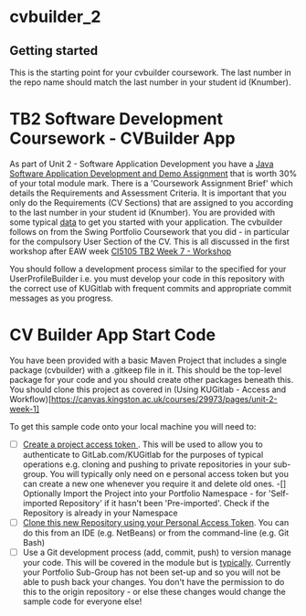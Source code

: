 # cvbuilder_2

## Getting started

This is the starting point for your cvbuilder coursework. The last number in the repo name should match the last number in your student id (Knumber). 

# TB2 Software Development Coursework - CVBuilder App

As part of Unit 2 - Software Application Development you have a [Java Software Application Development and Demo Assignment](https://canvas.kingston.ac.uk/courses/29973/pages/assessment-and-feedback-schedule-2) that is worth 30% of your total module mark.  There is a 'Coursework Assignment Brief' which details the Requirements and Assessment Criteria. It is important that you only do the Requirements (CV Sections) that are assigned to you according to the last number in your student id (Knumber). You are provided with some typical [data](./data/cv_repo_2.csv) to get you started with your application. The cvbuilder follows on from the Swing Portfolio Coursework that you did - in particular for the compulsory User Section of the CV. This is all discussed in the first workshop after EAW week [CI5105 TB2 Week 7 - Workshop](https://canvas.kingston.ac.uk/courses/29973/pages/topic-3-more-advanced-java)
 

You should follow a development process similar to the specified for your UserProfileBuilder i.e. you must develop your code in this repository with the correct use of KUGitlab with frequent commits and appropriate commit messages as you progress.

# CV Builder App Start Code 

You have been provided with a basic Maven Project that includes a single package (cvbuilder) with a .gitkeep file in it. This should be the top-level package for your code and you should create other packages beneath this. You should clone this project as covered in (Using KUGitlab - Access and Workflow)[https://canvas.kingston.ac.uk/courses/29973/pages/unit-2-week-1] 

To get this sample code onto your local machine you will need to:

- [ ]  [Create a project access token ](https://docs.gitlab.com/ee/user/profile/personal_access_tokens.html#personal-access-tokens). This will be used to allow you to authenticate to GitLab.com/KUGitlab for the purposes of typical operations e.g. cloning and pushing to private repositories in your sub-group.  You will typically only need on e personal access token but you can create a new one whenever you require it and delete old ones. 
-[] Optionally Import the Project into your Portfolio Namespace - for 'Self-imported Repository' if it hasn't been 'Pre-imported'. Check if the Repository is already in your Namespace 
- [ ]  [Clone this new Repository using your Personal Access Token](https://docs.gitlab.com/ee/gitlab-basics/start-using-git.html#clone-using-a-token). You can do this from an IDE (e.g. NetBeans) or from the command-line (e.g. Git Bash) 
- [ ] Use a Git development process (add, commit, push) to version manage your code.  This will be covered in the module but is [typically](https://docs.gitlab.com/ee/gitlab-basics/add-file.html). Currently your Portfolio Sub-Group has not been set-up and so you will not be able to push back your changes. You don't have the permission to do this to the origin repository - or else these changes would change the sample code for everyone else!
